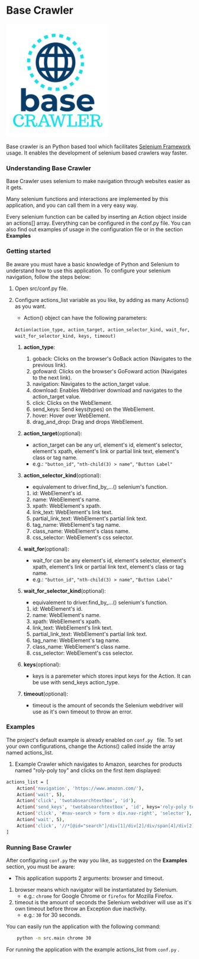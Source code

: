 # Base Crawler
![Base Crawler](/res/assets/logo.png "Base Crawler is your anytime crawler buddy.")

Base crawler is an Python based tool which facilitates [Selenium Framework](https://github.com/SeleniumHQ/selenium "Selenium HQ Github project.") usage.
It enables the development of selenium based crawlers way faster.

### Understanding Base Crawler

Base Crawler uses selenium to make navigation through websites easier as it gets.

Many selenium functions and interactions are implemented by this application, and you can call them in a very easy way.

Every selenium function can be called by inserting an Action object inside an actions[] array. 
Everything can be configured in the conf.py file. You can also find out examples of usage in the configuration file or in the section **Examples**

### Getting started

Be aware you must have a basic knowledge of Python and Selenium to understand how to use this application. 
To configure your selenium navigation, follow the steps below:

1. Open src/conf.py file.
2. Configure actions_list variable as you like, by adding as many Actions() as you want. 

    - Action() object can have the following parameters:
     
    `Action(action_type, action_target, action_selector_kind, wait_for, wait_for_selector_kind, keys, timeout)`
 
    1. **action_type**:   
        1. goback: Clicks on the browser's GoBack action (Navigates to the previous link).
        2. gofoward: Clicks on the browser's GoFoward action (Navigates to the next link).
        3. navigation: Navigates to the action_target value.
        4. download: Enables Webdriver download and navigates to the action_target value.
        5. click: Clicks on the WebElement. 
        6. send_keys: Send keys(types) on the WebElement. 
        7. hover: Hover over WebElement. 
        8. drag_and_drop: Drag and drops WebElement. 

    2. **action_target**(optional): 
        - action_target can be any url, element's id, element's selector, element's xpath, element's link or partial link text, element's class or tag name.
        - e.g.:  `"button_id"`, `"nth-child(3) > name"`, `"Button Label"`

    3. **action_selector_kind**(optional): 
        - equivalement to driver.find_by_...() selenium's function.
        1. id: WebElement's id.
        2. name: WebElement's name.
        3. xpath: WebElement's xpath.
        4. link_text: WebElement's link text.
        5. partial_link_text: WebElement's partial link text.
        6. tag_name: WebElement's tag name.
        7. class_name: WebElement's class name.
        8. css_selector: WebElement's css selector.

    4. **wait_for**(optional): 
        - wait_for can be any element's id, element's selector, element's xpath, element's link or partial link text, element's class or tag name.
        - e.g.:  `"button_id"`, `"nth-child(3) > name"`, `"Button Label"`

    5. **wait_for_selector_kind**(optional):
        - equivalement to driver.find_by_...() selenium's function.
        1. id: WebElement's id.
        2. name: WebElement's name.
        3. xpath: WebElement's xpath.
        4. link_text: WebElement's link text.
        5. partial_link_text: WebElement's partial link text.
        6. tag_name: WebElement's tag name.
        7. class_name: WebElement's class name.
        8. css_selector: WebElement's css selector.

    6. **keys**(optional):
        - keys is a paremeter which stores input keys for the Action. It can be use with send_keys action_type.

    7. **timeout**(optional):
        - timeout is the amount of seconds the Selenium webdriver will use as it's own timeout to throw an error.

### Examples 
The project's default example is already enabled on `conf.py ` file. To set your own configurations, change the Actions() called inside the array named actions_list. 

1. Example Crawler which navigates to Amazon, searches for products named "roly-poly toy" and clicks on the first item displayed:
```bash
actions_list = [
    Action('navigation', 'https://www.amazon.com/'),
    Action('wait', 5),
    Action('click', 'twotabsearchtextbox', 'id'),
    Action('send_keys', 'twotabsearchtextbox', 'id', keys='roly-poly toy'),
    Action('click', '#nav-search > form > div.nav-right', 'selector'),
    Action('wait', 5),
    Action('click', '//*[@id="search"]/div[1]/div[2]/div/span[4]/div[2]/div[3]/div/span/div/div/span/a/div', 'xpath')
]
```

### Running Base Crawler
After configuring `conf.py` the way you like, as suggested on the **Examples** section, you must be aware:

- This application supports 2 arguments: browser and timeout.
1. browser means which navigator will be instantiatated by Selenium. 
    - e.g.: `chrome` for Google Chrome or `firefox` for Mozilla Firefox.
2. timeout is the amount of seconds the Selenium webdriver will use as it's own timeout before throw an Exception due inactivity. 
    - e.g.: `30` for 30 seconds.

You can easily run the application with the following command:

```bash
    python -m src.main chrome 30
```
For running the application with the example actions_list from `conf.py` .
